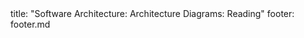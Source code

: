 <frontmatter>
title: "Software Architecture: Architecture Diagrams: Reading"
footer: footer.md
</frontmatter>

<include src="unit-inPage-asFlat.md" boilerplate />